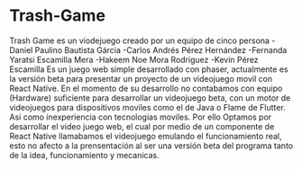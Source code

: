 # Trash-Game
Trash Game es un viodejuego creado por un equipo de cinco persona
-Daniel Paulino Bautista Gárcia
-Carlos Andrés Pérez Hernández
-Fernanda Yaratsi Escamilla Mera
-Hakeem Noe Mora Rodriguez
-Kevin Pérez Escamilla
Es un juego web simple desarrollado con phaser, actualmente es la versión beta para presentar un proyecto de un videojuego movil con React Native.
En el momento de su desarrollo no contabamos con equipo (Hardware) suficiente para desarrollar un videojuego beta, con un motor de videojuegos para dispositivos moviles como el de Java o Flame de Flutter. Asi como inexperiencia con tecnologias moviles.
Por ello Optamos por desarrollar el video juego web, el cual por medio de un componente de React Native llamabamos el videojuego emulando el funcionamiento real, esto no afecto a la prensentación al ser una versión beta del programa tanto de la idea, funcionamiento y mecanicas.
